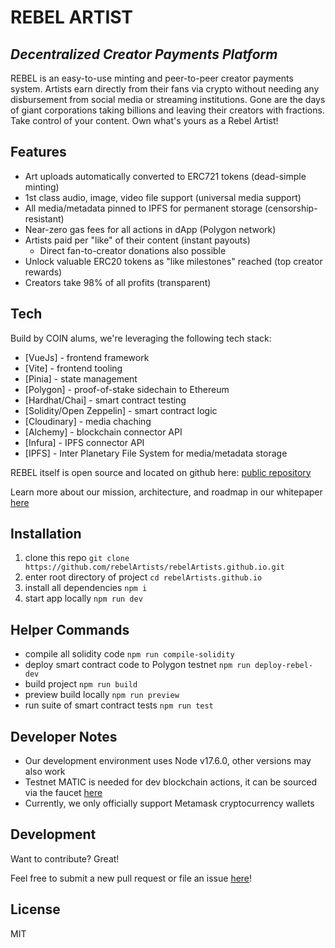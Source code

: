 # REBEL ARTIST

## _Decentralized Creator Payments Platform_

REBEL is an easy-to-use minting and peer-to-peer creator payments system. Artists earn directly from their fans via crypto without needing any disbursement from social media or streaming institutions. Gone are the days of giant corporations taking billions and leaving their creators with fractions. Take control of your content. Own what's yours as a Rebel Artist!

## Features

- Art uploads automatically converted to ERC721 tokens (dead-simple minting)
- 1st class audio, image, video file support (universal media support)
- All media/metadata pinned to IPFS for permanent storage (censorship-resistant)
- Near-zero gas fees for all actions in dApp (Polygon network)
- Artists paid per "like" of their content (instant payouts)
  - Direct fan-to-creator donations also possible
- Unlock valuable ERC20 tokens as "like milestones" reached (top creator rewards)
- Creators take 98% of all profits (transparent)

## Tech

Build by COIN alums, we're leveraging the following tech stack:

- [VueJs] - frontend framework
- [Vite] - frontend tooling
- [Pinia] - state management
- [Polygon] - proof-of-stake sidechain to Ethereum
- [Hardhat/Chai] - smart contract testing
- [Solidity/Open Zeppelin] - smart contract logic
- [Cloudinary] - media chaching
- [Alchemy] - blockchain connector API
- [Infura] - IPFS connector API
- [IPFS] - Inter Planetary File System for media/metadata storage

REBEL itself is open source and located on github here: [public repository](https://github.com/rebelArtists/rebelArtists.github.io)

Learn more about our mission, architecture, and roadmap in our whitepaper [here](https://rebelartists.github.io/about)

## Installation

1. clone this repo
   `git clone https://github.com/rebelArtists/rebelArtists.github.io.git`
2. enter root directory of project
   `cd rebelArtists.github.io`
3. install all dependencies
   `npm i`
4. start app locally
   `npm run dev`

## Helper Commands

- compile all solidity code
  `npm run compile-solidity`
- deploy smart contract code to Polygon testnet
  `npm run deploy-rebel-dev`
- build project
  `npm run build`
- preview build locally
  `npm run preview`
- run suite of smart contract tests
  `npm run test`

## Developer Notes

- Our development environment uses Node v17.6.0, other versions may also work
- Testnet MATIC is needed for dev blockchain actions, it can be sourced via the faucet [here](https://faucet.polygon.technology/)
- Currently, we only officially support Metamask cryptocurrency wallets

## Development

Want to contribute? Great!

Feel free to submit a new pull request or file an issue [here](https://github.com/rebelArtists/rebelArtists.github.io/issues)!

## License

MIT
